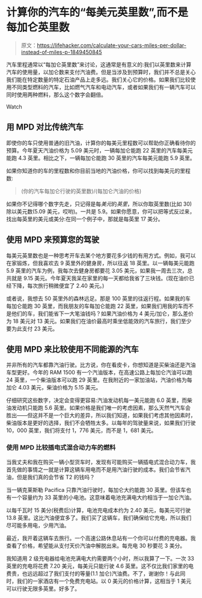 # 计算你的汽车的“每美元英里数”,而不是每加仑英里数

> 原文：<https://lifehacker.com/calculate-your-cars-miles-per-dollar-instead-of-miles-p-1849450845>

汽车里程通常以“每加仑英里数”来讨论，这通常是有意义的:我们以英里数来计算汽车的使用量，以加仑数来支付汽油费。但是当涉及到预算时，我们并不总是关心我们能在特定数量的特定石油产品上走多远。我们关心它的价格。如果我们比较使用不同类型燃料的汽车，比如燃气汽车和电动汽车，或者如果我们有一辆汽车可以同时使用两种燃料，那么这个数字会翻倍。

Watch

## 用 MPD 对比传统汽车

即使你的车只使用普通的旧汽油，计算你的每美元里程数可以帮助你正确看待你的预算。今年夏天汽油价格为 5.09 美元时，一辆每加仑能跑 22 英里的汽车每美元能跑 4.3 英里。相比之下，一辆每加仑能跑 30 英里的汽车每美元能跑 5.9 英里。

如果你知道你的车的里程数和你目前当地的汽油价格，你可以找到每美元的里程数:

> (你的汽车每加仑行驶的英里数)/(每加仑汽油的价格)

如果你不记得哪个数字先走，只记得是每*美元*的*英里*，所以你取英里数(比如 30)除以美元数(5.09 美元，哎哟)。一共是 5.9。如果你愿意，你可以把等式反过来，找出每英里的美元或美分:在同一个例子中，那就是每英里 17 美分。

## 使用 MPD 来预算您的驾驶

每美元英里数也是一种思考开车去某个地方要花多少钱的有用方式。例如，我可以在家锻炼，但我喜欢去 9 英里外的健身房，所以往返 18 英里。以一辆每美元能跑 5.9 英里的汽车为例，我每次去健身房都要花 3.05 美元，如果我一周去三次，总共就是 9.15 美元。今年夏天我呆在家里的每一天都给我省了三块钱。(现在油价已经下降，每次旅行稍微便宜了 2.40 美元。)

或者说，我想去 50 英里外的森林远足。那是 100 英里的往返行程。如果我的车每加仑能跑 30 英里，而我朋友的车每加仑能跑 22 英里，如果我们用我的车而不是他们的车，我们能省下一大笔油钱吗？如果汽油价格为 4 美元/加仑，那么差价为 18 美元对 13 美元。如果我们在油价最高时乘坐低能效的汽车旅行，我们至少要为此支付 23 美元。

## 使用 MPD 来比较使用不同能源的汽车

并非所有的汽车都靠汽油行驶。比方说，你在看皮卡，你想知道是买柴油还是汽油车型更好。今年的 RAM 1500 有一个汽油版本，在高速公路上每加仑汽油可以跑 24 英里，一个柴油版本可以跑 29 英里。在我附近的一家加油站，汽油价格为每加仑 4.03 美元，柴油价格为 5.15 美元。

仔细研究这些数字，决定会变得更容易:汽油发动机每一美元能跑 6.0 英里，而柴油发动机只能跑 5.6 英里。如果价格是我们唯一的考虑因素，那么天然气汽车会胜出——但这并不是一个巨大的差异，所以我们知道，如果我们考虑其他因素时，柴油版本是更好的选择，我们不会牺牲太多。以每年的驾驶量来说，如果我们行驶 10，000 英里，我们将支付 1，776 美元，而不是 1，681 美元。

### 使用 MPD 比较插电式混合动力车的燃料

当我丈夫和我在购买一辆小型货车时，发现有可能购买一辆插电式混合动力车，我首先做的事情之一就是计算这辆车用电而不是用汽油行驶的成本。我们会节省汽油，但是我们真的会节省 T2 的钱吗？

当一辆克莱斯勒 Pacifica 只靠汽油行驶时，每加仑大约能跑 30 英里。但该车也有一个容量约为 33 英里的小电池。这意味着电池充满电大约相当于一加仑汽油。

以每千瓦时 15 美分(税费后)计算，电池充电成本约为 2.40 美元，每美元可行驶 13.8 英里。这比汽油便宜多了。我们买了这辆车，我们确保给它充电，所以我们尽可能多用电，少用汽油。

最近，我开着这辆车去旅行。一个高速公路休息站有一个你可以付费的充电器。我查看了价格，希望能从支付天价汽油中解脱出来。每充电 30 秒要花 3 美分。

我知道用 2 级充电器给电池充满电大约需要两个小时，所以我算了一下。一次 33 英里的充电将花费 7.20 美元，每美元只能行驶 4.6 英里。这不仅比我们家里的电费贵，也远远超过了我们支付的等量(1.1 加仑)汽油费。不了，谢谢你！与此同时，我们的一家酒店有一个免费充电站。以 0 美元的价格计算，这相当于 1 美元可以行驶无限多英里。好多了。